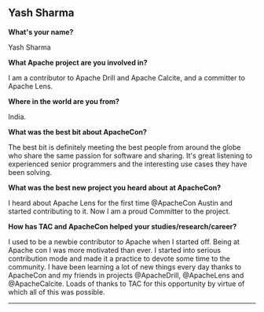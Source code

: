 ## Yash Sharma ##

**What's your name?**

Yash Sharma 

**What Apache project are you involved in?**

I am a contributor to Apache Drill and Apache Calcite, and a committer to Apache Lens.

**Where in the world are you from?**

India. 


**What was the best bit about ApacheCon?**

The best bit is definitely meeting the best people from around the globe who share the same passion for software and sharing. It's great listening to experienced senior programmers and the interesting use cases they have been solving.

**What was the best new project you heard about at ApacheCon?**

I heard about Apache Lens for the first time @ApacheCon Austin and started contributing to it. Now I am a proud Committer to the project. 

**How has TAC and ApacheCon helped your studies/research/career?**

I used to be a newbie contributor to Apache when I started off. Being at Apache con I was more motivated than ever. I started into serious contribution mode and made it a practice to devote some time to the community. I have been learning a lot of new things every day thanks to ApacheCon and my friends in projects @ApacheDrill, @ApacheLens and @ApacheCalcite. Loads of thanks to TAC for this opportunity by virtue of which all of this was possible. 

-------------------------------------------------------------------
